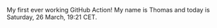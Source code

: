 My first ever working GitHub Action!
My name is Thomas and today is Saturday, 26 March, 19:21 CET. 
